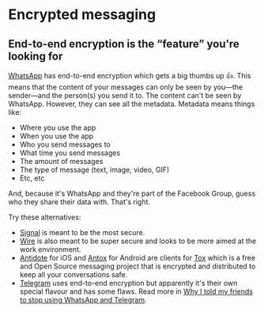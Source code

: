 # Encrypted messaging

<!-- > I still use WhatsApp despite my opinion of Facebook. This is mostly because my wife uses it and it's our primary method of communicating [when we're not in the same room. Though sometimes still in the same house.] -->

<!-- [Skip to navigation](#nav)

<hr> -->

## End-to-end encryption is the “feature” you're looking for

[WhatsApp](https://www.whatsapp.com/) has end-to-end encryption which gets a big thumbs up 👍. This means that the content of your messages can only be seen by you—the sender—and the person(s) you send it to. The content can't be seen by WhatsApp. However, they can see all the metadata. Metadata means things like:

- Where you use the app
- When you use the app
- Who you send messages to
- What time you send messages
- The amount of messages
- The type of message (text, image, video, GIF)
- Etc, etc

And, because it's WhatsApp and they're part of the Facebook Group, guess who they share their data with. That's right.

Try these alternatives:
 - [Signal](https://signal.org) is meant to be the most secure.
 - [Wire](https://wire.com/en/) is also meant to be super secure and looks to be more aimed at the work environment.
 - [Antidote](https://antidote.im) for iOS and [Antox](https://github.com/Antox/Antox) for Android are clients for [Tox](https://tox.chat) which is a free and Open Source messaging project that is encrypted and distributed to keep all your conversations safe.
 - [Telegram](https://telegram.org) uses end-to-end encryption but apparently it's their own special flavour and has some flaws. Read more in [Why I told my friends to stop using WhatsApp and Telegram](https://medium.freecodecamp.org/why-i-asked-my-friends-to-stop-using-whatsapp-and-telegram-e93346b3c1f0).
